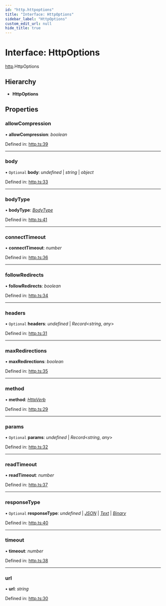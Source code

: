 ```yaml
---
id: "http.httpoptions"
title: "Interface: HttpOptions"
sidebar_label: "HttpOptions"
custom_edit_url: null
hide_title: true
---
```


# Interface: HttpOptions

[http](../modules/http.md).HttpOptions

## Hierarchy

* **HttpOptions**

## Properties

### allowCompression

• **allowCompression**: *boolean*

Defined in: [http.ts:39](https://github.com/tauri-apps/tauri/blob/237b49b/cli/tauri.js/api-src/http.ts#L39)

___

### body

• `Optional` **body**: *undefined* \| *string* \| *object*

Defined in: [http.ts:33](https://github.com/tauri-apps/tauri/blob/237b49b/cli/tauri.js/api-src/http.ts#L33)

___

### bodyType

• **bodyType**: [*BodyType*](../enums/http.bodytype.md)

Defined in: [http.ts:41](https://github.com/tauri-apps/tauri/blob/237b49b/cli/tauri.js/api-src/http.ts#L41)

___

### connectTimeout

• **connectTimeout**: *number*

Defined in: [http.ts:36](https://github.com/tauri-apps/tauri/blob/237b49b/cli/tauri.js/api-src/http.ts#L36)

___

### followRedirects

• **followRedirects**: *boolean*

Defined in: [http.ts:34](https://github.com/tauri-apps/tauri/blob/237b49b/cli/tauri.js/api-src/http.ts#L34)

___

### headers

• `Optional` **headers**: *undefined* \| *Record*<*string*, *any*\>

Defined in: [http.ts:31](https://github.com/tauri-apps/tauri/blob/237b49b/cli/tauri.js/api-src/http.ts#L31)

___

### maxRedirections

• **maxRedirections**: *boolean*

Defined in: [http.ts:35](https://github.com/tauri-apps/tauri/blob/237b49b/cli/tauri.js/api-src/http.ts#L35)

___

### method

• **method**: [*HttpVerb*](../types/http.httpverb.md)

Defined in: [http.ts:29](https://github.com/tauri-apps/tauri/blob/237b49b/cli/tauri.js/api-src/http.ts#L29)

___

### params

• `Optional` **params**: *undefined* \| *Record*<*string*, *any*\>

Defined in: [http.ts:32](https://github.com/tauri-apps/tauri/blob/237b49b/cli/tauri.js/api-src/http.ts#L32)

___

### readTimeout

• **readTimeout**: *number*

Defined in: [http.ts:37](https://github.com/tauri-apps/tauri/blob/237b49b/cli/tauri.js/api-src/http.ts#L37)

___

### responseType

• `Optional` **responseType**: *undefined* \| [*JSON*](../enums/http.responsetype.md#json) \| [*Text*](../enums/http.responsetype.md#text) \| [*Binary*](../enums/http.responsetype.md#binary)

Defined in: [http.ts:40](https://github.com/tauri-apps/tauri/blob/237b49b/cli/tauri.js/api-src/http.ts#L40)

___

### timeout

• **timeout**: *number*

Defined in: [http.ts:38](https://github.com/tauri-apps/tauri/blob/237b49b/cli/tauri.js/api-src/http.ts#L38)

___

### url

• **url**: *string*

Defined in: [http.ts:30](https://github.com/tauri-apps/tauri/blob/237b49b/cli/tauri.js/api-src/http.ts#L30)
